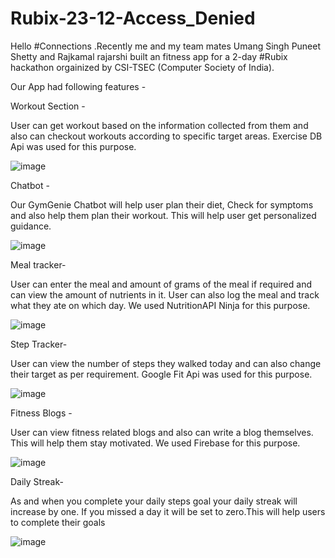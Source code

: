 ﻿# Rubix-23-12-Access_Denied
Hello #Connections .Recently me and my team mates Umang Singh Puneet Shetty and Rajkamal rajarshi built an fitness app for a 2-day #Rubix hackathon orgainized by CSI-TSEC (Computer Society of India). 

Our App had following features -



Workout Section - 

User can get workout based on the information collected from them and also can checkout workouts according to specific target areas. Exercise DB Api was used for this purpose.

![image](https://user-images.githubusercontent.com/90499826/215804533-8aff95dc-66c8-4758-9970-86a7161a23eb.png)



Chatbot -

Our GymGenie Chatbot will help user plan their diet, Check for symptoms and also help them plan their workout. This will help user get personalized guidance.

![image](https://user-images.githubusercontent.com/90499826/215804581-88a697d0-d2b2-427a-838e-2ba9b718e7a8.png)




Meal tracker-

User can enter the meal and amount of grams of the meal if required and can view the amount of nutrients in it. User can also log the meal and track what they ate on which day. We used NutritionAPI Ninja for this purpose.

![image](https://user-images.githubusercontent.com/90499826/215804617-5359bc21-d293-4d25-ac12-96445ade8515.png)




Step Tracker- 

User can view the number of steps they walked today and can also change their target as per requirement. Google Fit Api was used for this purpose.

![image](https://user-images.githubusercontent.com/90499826/215804667-0ba439ca-4808-43e5-a8f4-adb557fff8a4.png)




Fitness Blogs - 

User can view fitness related blogs and also can write a blog themselves. This will help them stay motivated. We used Firebase for this purpose.

![image](https://user-images.githubusercontent.com/90499826/215804736-254354c1-11e4-4955-ac53-0490cf890064.png)




Daily Streak-

As and when you complete your daily steps goal your daily streak will increase by one. If you missed a day it will be set to zero.This will help users to complete their goals

![image](https://user-images.githubusercontent.com/90499826/215804706-3e449cba-7fc4-4505-89a2-9616d2d2dc69.png)


